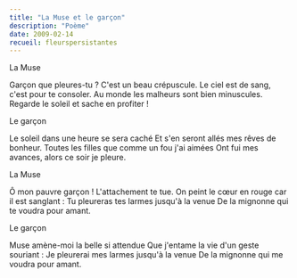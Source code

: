 ```yaml
---
title: "La Muse et le garçon"
description: "Poème"
date: 2009-02-14
recueil: fleurspersistantes
---
```


La Muse

Garçon que pleures-tu ? C'est un beau crépuscule.
Le ciel est de sang, c'est pour te consoler.
Au monde les malheurs sont bien minuscules.
Regarde le soleil et sache en profiter !

Le garçon

Le soleil dans une heure se sera caché
Et s'en seront allés mes rêves de bonheur.
Toutes les filles que comme un fou j'ai aimées
Ont fui mes avances, alors ce soir je pleure.

La Muse

Ô mon pauvre garçon ! L'attachement te tue.
On peint le cœur en rouge car il est sanglant :
Tu pleureras tes larmes jusqu'à la venue
De la mignonne qui te voudra pour amant.

Le garçon

Muse amène-moi la belle si attendue
Que j'entame la vie d'un geste souriant :
Je pleurerai mes larmes jusqu'à la venue
De la mignonne qui me voudra pour amant.
